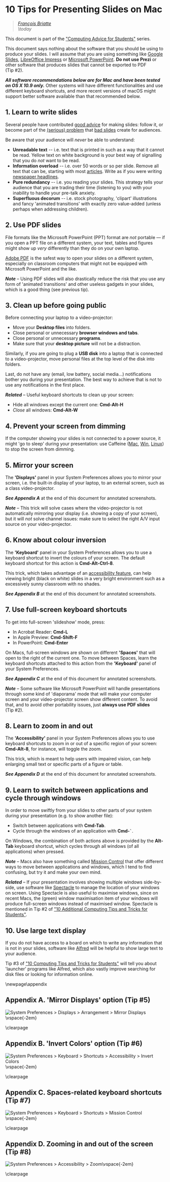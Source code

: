 # 10 Tips for Presenting Slides on Mac

> _[François Briatte](mailto:f.briatte@gmail.com)_  
> _\today_

This document is part of the ["Computing Advice for Students"][computing] series.

[computing]: https://github.com/briatte/computing

This document says nothing about the software that you should be using to produce your slides. I will assume that you are using something like [Google Slides][google-slides], [LibreOffice Impress][libreoffice] or [Microsoft PowerPoint][microsoft-ppt]. __Do not use Prezi__ or other software that produces slides that cannot be exported to PDF (Tip #2).

[google-slides]: https://docs.google.com/
[libreoffice]: https://en.wikipedia.org/wiki/LibreOffice
[microsoft-ppt]: https://en.wikipedia.org/wiki/Microsoft_PowerPoint

___All software recommendations below are for Mac and have been tested on OS X 10.9 only.___ Other systems will have different functionalities and use different keyboard shortcuts, and more recent versions of macOS might support better software available than that recommended below.

## 1. Learn to write slides

Several people have contributed [good advice][healy] for making slides: follow it, or become part of the [(serious) problem][tufte] that [bad slides][nyt] create for audiences.

Be aware that your audience will _never_ be able to understand:

- __Unreadable text__ -- i.e. text that is printed in such as a way that it cannot be read. Yellow text on white background is your best way of signalling that you do _not_ want to be read.
- __Information overload__ -- i.e. over 50 words or so per slide. Remove all text that can be, starting with most [articles][articles]. Write as if you were writing [newspaper headlines][headlinese].
- __Pure redundancy__ -- i.e. you reading your slides. This strategy tells your audience that you are trading their time (listening to you) with your inability to handle your pre-talk anxiety.
- __Superfluous decorum__ -- i.e. stock photography, 'clipart' illustrations and fancy 'animated transitions' with exactly zero value-added (unless perhaps when addressing children).

[healy]: https://kieranhealy.org/blog/archives/2018/03/24/making-slides/
[tufte]: https://www.edwardtufte.com/tufte/books_pp
[nyt]: https://www.nytimes.com/2010/04/27/world/27powerpoint.html
[articles]: https://en.wikipedia.org/wiki/Article_(grammar)
[headlinese]: https://en.wikipedia.org/wiki/Headlinese

## 2. Use PDF slides

File formats like the Microsoft PowerPoint (PPT) format are _not_ portable — if you open a PPT file on a different system, your text, tables and figures might show up _very_ differently than they do on your own laptop.

[Adobe PDF][pdf] is the safest way to open your slides on a different system, especially on classroom computers that might not be equipped with Microsoft PowerPoint and the like.

___Note___ – Using PDF slides will also drastically reduce the risk that you use any form of 'animated transitions' and other useless gadgets in your slides, which is a good thing (see previous tip).

[pdf]: https://en.wikipedia.org/wiki/Portable_Document_Format

## 3. Clean up before going public

Before connecting your laptop to a video-projector:

- Move your __Desktop files__ into folders.
- Close personal or unnecessary __browser windows and tabs__.
- Close personal or unnecessary __programs__.
- Make sure that your __desktop picture__ will not be a distraction.

Similarly, if you are going to plug a __USB disk__ into a laptop that is connected to a video-projector, move personal files at the top level of the disk into folders.

Last, do not have any (email, low battery, social media…) notifications bother you during your presentation. The best way to achieve that is not to use any notifications in the first place.

___Related___ – Useful keyboard shortcuts to clean up your screen:

- Hide all windows except the current one: __Cmd-Alt-H__
- _Close_ all windows: __Cmd-Alt-W__

## 4. Prevent your screen from dimming

If the computer showing your slides is not connected to a power source, it might 'go to sleep' during your presentation: use Caffeine ([Mac][caffeine-mac], [Win][caffeine-win], [Linux][caffeine-linux]) to stop the screen from dimming.

[caffeine-mac]: http://lightheadsw.com/caffeine/
[caffeine-win]: http://www.zhornsoftware.co.uk/caffeine/index.html
[caffeine-linux]: https://github.com/kzar/caffeine

## 5. Mirror your screen

The __'Displays'__ panel in your System Preferences allows you to mirror your screen, i.e. the built-in display of your laptop, to an external screen, such as a class video-projector.

___See Appendix A___ at the end of this document for annotated screenshots.

___Note___ – This trick will solve cases where the video-projector is not automatically mirroring your display (i.e. showing a copy of your screen), but it will _not_ solve channel issues: make sure to select the right A/V input source on your video-projector.

## 6. Know about colour inversion

The __'Keyboard'__ panel in your System Preferences allows you to use a keyboard shortcut to invert the colours of your screen. The default keyboard shortcut for this action is __Cmd-Alt-Ctrl-8__.

This trick, which takes advantage of an [accessibility feature][ux], can help viewing bright (black on white) slides in a very bright environment such as a excessively sunny classroom with no shades.

___See Appendix B___ at the end of this document for annotated screenshots.

[ux]: https://ux.stackexchange.com/a/26332

## 7. Use full-screen keyboard shortcuts

To get into full-screen 'slideshow' mode, press:

- In Acrobat Reader: __Cmd-L__
- In Apple Preview: __Cmd-Shift-F__
- In PowerPoint: __Cmd-Enter__

On Macs, full-screen windows are shown on different __'Spaces'__ that will open to the right of the current one. To move between Spaces, learn the keyboard shortcuts attached to this action from the __'Keyboard'__ panel of your System Preferences.

___See Appendix C___ at the end of this document for annotated screenshots.

___Note___ – Some software like Microsoft PowerPoint will handle presentations through some kind of 'diaporama' mode that will make your computer screen and your video-projector screen show different content. To avoid that, and to avoid other portability issues, just __always use PDF slides__ (Tip #2).

## 8. Learn to zoom in and out

The __'Accessibility'__ panel in your System Preferences allows you to use keyboard shortcuts to zoom in or out of a specific region of your screen: __Cmd-Alt-8__, for instance, will toggle the zoom.

This trick, which is meant to help users with impaired vision, can help enlarging small text or specific parts of a figure or table.

___See Appendix D___ at the end of this document for annotated screenshots.

## 9. Learn to switch between applications and cycle through windows

In order to move swiftly from your slides to other parts of your system during your presentation (e.g. to show another file):

- Switch between applications with __Cmd-Tab__.
- Cycle through the windows of an application with __Cmd-``` ` ```__.

On Windows, the combination of both actions above is provided by the __Alt-Tab__ keyboard shortcut, which cycles through all windows (of all applications) when pressed.

___Note___ – Macs also have something called [Mission Control][mission-control] that offer different ways to move between applications and windows, which I tend to find confusing, but try it and make your own mind.

[mission-control]: https://en.wikipedia.org/wiki/Mission_Control_(macOS)

___Related___ – If your presentation involves showing multiple windows side-by-side, use software like [Spectacle][spectacle] to manage the location of your windows on screen. Using Spectacle is also useful to maximise windows, since on recent Macs, the (green) window maximisation item of your windows will produce full-screen windows instead of maximised window. Spectacle is mentioned in Tip #2 of ["10 Additional Computing Tips and Tricks for Students"][computing-tricks-2-pdf].

[computing-tricks-2-pdf]: https://github.com/briatte/computing/blob/master/03-computing-tricks-2/computing-tricks-2.pdf

[spectacle]: https://www.spectacleapp.com/

## 10. Use large text display

If you do not have access to a board on which to write any information that is not in your slides, software like [Alfred][alfred] will be helpful to show large text to your audience.

Tip #3 of ["10 Computing Tips and Tricks for Students"][computing-tricks-1-pdf] will tell you about 'launcher' programs like Alfred, which also vastly improve searching for disk files or looking for information online.

[alfred]: https://www.alfredapp.com/
[computing-tricks-1-pdf]: https://github.com/briatte/computing/blob/master/02-computing-tricks-1/computing-tricks-1.pdf

\newpage\appendix

## Appendix A. 'Mirror Displays' option (Tip #5)

<!-- NOTE: \vspace{-2em} will help image fit on page -->

![__System Preferences__ > __Displays__ > __Arrangement__ > __Mirror Displays__](slides-on-macs-1-mirror-displays.png)\vspace{-2em}

\clearpage

## Appendix B. 'Invert Colors' option (Tip #6)

![__System Preferences__ > __Keyboard__ > __Shortcuts__ > __Accessibility__ > __Invert Colors__](slides-on-macs-2-invert-colors.png)\vspace{-2em}

\clearpage

## Appendix C. Spaces-related keyboard shortcuts (Tip #7)

![__System Preferences__ > __Keyboard__ > __Shortcuts__ > __Mission Control__](slides-on-macs-3-move-between-spaces.png)\vspace{-2em}

\clearpage

## Appendix D. Zooming in and out of the screen (Tip #8)

![__System Preferences__ > __Accessibility__ > __Zoom__](slides-on-macs-4-zoom.png)\vspace{-2em}

\clearpage
